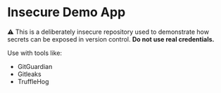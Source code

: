 # Insecure Demo App

⚠️ This is a deliberately insecure repository used to demonstrate how secrets can be exposed in version control. **Do not use real credentials.**

Use with tools like:
- GitGuardian
- Gitleaks
- TruffleHog
